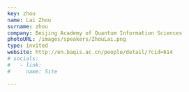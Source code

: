 ```yaml
---
key: zhou
name: Lai Zhou
surname: zhou
company: Beijing Academy of Quantum Information Sciences
photoURL: /images/speakers/ZhouLai.png
type: invited
website: http://en.baqis.ac.cn/people/detail/?cid=614
# socials:
#   - link: 
#     name: Site

---
```

